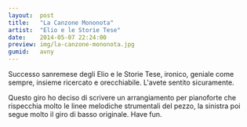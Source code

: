 ```yaml
---
layout:  post
title:   "La Canzone Mononota"
artist:  "Elio e le Storie Tese"
date:    2014-05-07 22:24:00
preview: img/la-canzone-mononota.jpg
gumid:   avny
---
```


Successo sanremese degli Elio e le Storie Tese, ironico, geniale come sempre,
insieme ricercato e orecchiabile. L'avete sentito sicuramente.

Questo giro ho deciso di scrivere un arrangiamento per pianoforte che
rispecchia molto le linee melodiche strumentali del pezzo, la sinistra poi
segue molto il giro di basso originale. Have fun.
